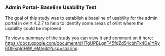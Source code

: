 ### Admin Portal- Baseline Usability Test

The goal of this study was to establish a baseline of usability for the admin portal in oVirt 4.2.7 to help to identify some areas of oVirt where the usability could be improved.   

To view a summary of the study you can view it and comment on it here: https://docs.google.com/document/d/1TgUPBLgnF45fqZd54cbhTk4De1YRy6OIFspIdHjW_eM/edit?usp=sharing